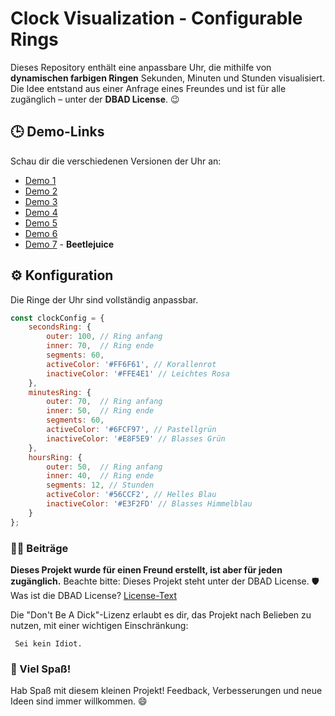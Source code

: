 # Clock Visualization - Configurable Rings

Dieses Repository enthält eine anpassbare Uhr, die mithilfe von **dynamischen farbigen Ringen** Sekunden, Minuten und Stunden visualisiert. Die Idee entstand aus einer Anfrage eines Freundes und ist für alle zugänglich – unter der **DBAD License**. 😉

## 🕒 Demo-Links
Schau dir die verschiedenen Versionen der Uhr an:
- [Demo 1](https://volkansah.github.io/clock/index.html)
- [Demo 2](https://volkansah.github.io/clock/index2.html)
- [Demo 3](https://volkansah.github.io/clock/index3.html)
- [Demo 4](https://volkansah.github.io/clock/index4.html)
- [Demo 5](https://volkansah.github.io/clock/index5.html)
- [Demo 6](https://volkansah.github.io/clock/index6.html)
- [Demo 7](https://volkansah.github.io/clock/index7.html) - **Beetlejuice**

## ⚙️ Konfiguration

Die Ringe der Uhr sind vollständig anpassbar. 

```javascript
const clockConfig = {
    secondsRing: {
        outer: 100, // Ring anfang
        inner: 70,  // Ring ende
        segments: 60,
        activeColor: '#FF6F61', // Korallenrot
        inactiveColor: '#FFE4E1' // Leichtes Rosa
    },
    minutesRing: {
        outer: 70,  // Ring anfang
        inner: 50,  // Ring ende
        segments: 60,
        activeColor: '#6FCF97', // Pastellgrün
        inactiveColor: '#E8F5E9' // Blasses Grün
    },
    hoursRing: {
        outer: 50,  // Ring anfang
        inner: 40,  // Ring ende
        segments: 12, // Stunden
        activeColor: '#56CCF2', // Helles Blau
        inactiveColor: '#E3F2FD' // Blasses Himmelblau
    }
};
```
### 🧑‍💻 Beiträge

**Dieses Projekt wurde für einen Freund erstellt, ist aber für jeden zugänglich.** 
Beachte bitte: Dieses Projekt steht unter der DBAD License. 🛡️
Was ist die DBAD License? [License-Text](LICENSE)

Die "Don't Be A Dick"-Lizenz erlaubt es dir, das Projekt nach Belieben zu nutzen, mit einer wichtigen Einschränkung:
```
 Sei kein Idiot.
```

### 🎉 Viel Spaß!

Hab Spaß mit diesem kleinen Projekt! Feedback, Verbesserungen und neue Ideen sind immer willkommen. 😄


